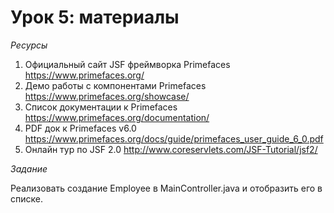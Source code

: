 # Урок 5: материалы

*Ресурсы*

1. Официальный сайт JSF фреймворка Primefaces https://www.primefaces.org/
2. Демо работы с компонентами Primefaces https://www.primefaces.org/showcase/
3. Список документации к Primefaces https://www.primefaces.org/documentation/
4. PDF док к Primefaces v6.0 https://www.primefaces.org/docs/guide/primefaces_user_guide_6_0.pdf
5. Онлайн тур по JSF 2.0 http://www.coreservlets.com/JSF-Tutorial/jsf2/

*Задание*

Реализовать создание Employee в MainController.java и отобразить его в списке.
